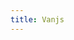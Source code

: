 ```yaml
---
title: Vanjs
---
```


<script type="text/javascript" src="./van-1.5.5.nomodule.min.js"></script>

<div id="app" class="reset"></div>

<script>

const onVisible = (element, callback) => {
  const observer = new IntersectionObserver(([entry], obs) => {
    if (entry.isIntersecting) {
      callback();
      obs.disconnect();
    }
  });
  observer.observe(element);
};

const styled = (el) => {
  el.fontWeight = (v) => { el.style.fontWeight = v; return el; };
  el.fontSize = (v) => { el.style.fontSize = v; return el; };
  el.width = (v) => { el.style.width = v; return el; };
  el.height = (v) => { el.style.height = v; return el; };
  el.background = (v) => { el.style.background = v; return el; };
  el.color = (v) => { el.style.color = v; return el; };
  el.borderRadius = (v) => { el.style.borderRadius = v; return el; };
  el.padding = (v) => { el.style.padding = v; return el; };
  el.aspectRatio = (v) => { el.style.aspectRatio = v; return el; };
  el.position = (v) => { el.style.position = v; return el; };
  el.transition = (v) => { el.style.transition = v; return el; };
  el.zIndex = (v) => { el.style.zIndex = v; return el; };
  el.marginBottom = (v) => { el.style.marginBottom = v; return el; };
  el.marginInline = (v) => { el.style.marginInline = v; return el; };
  el.marginRight = (v) => { el.style.marginRight = v; return el; };
  el.display = (v) => { el.style.display = v; return el; };
  el.borderBottom = (v) => { el.style.borderBottom = v; return el; };
  el.borderRight = (v) => { el.style.borderRight = v; return el; };
  el.transform = (v) => { el.style.transform = v; return el; };
  el.cursor = (v) => { el.style.cursor = v; return el; };
  el.left = (v) => { el.style.left = v; return el; };
  el.flexDirection = (v) => { el.style.flexDirection = v; return el; };
  el.flex = (v) => { el.style.flex = v; return el; };
  el.justifyContent = (v) => { el.style.justifyContent = v; return el; };
  el.alignItems = (v) => { el.style.alignItems = v; return el; };
  el.top = (v) => { el.style.top = v; return el; };
  el.right = (v) => { el.style.right = v; return el; };
  el.left = (v) => { el.style.left = v; return el; };
  el.bottom = (v) => { el.style.bottom = v; return el; };
  el.overflow = (v) => { el.style.overflow = v; return el; };
  el.maxHeight = (v) => { el.style.maxHeight = v; return el; };
  el.onAppear = (callback) => { onVisible(el, callback) ; return  el; }

  el.mountIn = (elementId) => {
      const target = document.getElementById(elementId)
      van.add(target, el)
  }

    return el;
};

const styledTags = new Proxy({}, {
  get(_, tag) {
    return (...args) => styled(van.tags[tag](...args));
  }
});

const {button, div, pre, span, ul, li, p, style} = styledTags

const App = (element) => {
    return div(element)
        .background('white')
        .color('black')
        .width('300px')
        .aspectRatio('9 / 16')
        .display('flex')
        .justifyContent('center')
        .alignItems('center')
        .marginInline('auto')

}

const iOSAsyncList = (load) => {
    const state = van.state(undefined)

    return div()
        .onAppear(() => console.log('App appeared!'))
}

const iOSList = (items, cell = (item) => li(item.text)) => {
    const title = p('Screen')
      .fontWeight('bold')
      .fontSize('24px')
      .marginBottom('12px')

    const list = ul(...items.map(cell))
    .background('white')
    .borderRadius('8px')

    const styles = style(`
        .ios-list ul li:hover::before {
          content: '';
          position: absolute;
          left: 0;
          right: 0;
          top: 0;
          bottom: -1px;
          background: #D2D1D7;
          border-radius: inherit;
          z-index: -1;
        }
        .ios-list ul li {
            position: relative;
            padding: 8px 16px;
            transition: background 0.2s ease;
            z-index: 1;
        }
        .ios-list ul li:not(:first-child)::after {
          content: '';
          position: absolute;
          left: 16px;
          right: 0;
          top: 0;
          height: 0.5px;
          background-color: #D2D1D7;
        }
        .ios-list ul li::before {
          transition: background 0.2s ease;
        }
        .ios-list ul li:first-child {
          border-top-left-radius: 8px;
          border-top-right-radius: 8px;
        }
        .ios-list ul li:last-child {
          border-bottom-left-radius: 8px;
          border-bottom-right-radius: 8px;
        }
    `)

    let view = div(title, list, styles)
        .display('block')
        .width('100%')
        .height('100%')
        .background('#efeef5')
        .color('black')
        .padding('16px')
        .cursor('default')

    view.classList.add('ios-list')
    return view
}


const items = [
    { text: "Item 1" },
    { text: "Item 2" },
    { text: "Item 3" }
];

App(iOSAsyncList()).mountIn('app')
</script>
